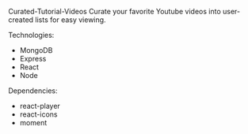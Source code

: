 Curated-Tutorial-Videos
Curate your favorite Youtube videos into user-created lists for easy viewing.

Technologies:
- MongoDB
- Express
- React
- Node

Dependencies:
- react-player
- react-icons
- moment